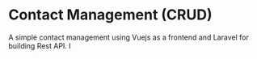 # Contact Management (CRUD)

A simple contact management using Vuejs as a frontend and Laravel for building Rest API.
I

